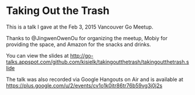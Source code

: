 # Taking Out the Trash

This is a talk I gave at the Feb 3, 2015 Vancouver Go Meetup.

Thanks to @JingwenOwenOu for organizing the meetup, Mobiy for providing the space, and Amazon for the snacks and drinks.

You can view the slides at http://go-talks.appspot.com/github.com/kisielk/takingoutthetrash/takingoutthetrash.slide

The talk was also recorded via Google Hangouts on Air and is available at https://plus.google.com/u/2/events/cv1o1k0itr86tr76b59vg3j0j2s
